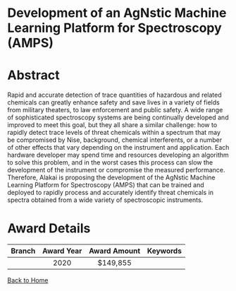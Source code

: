 
Development of an AgNstic Machine Learning Platform for Spectroscopy (AMPS)
===========================================================================

# Abstract


Rapid and accurate detection of trace quantities of hazardous and related chemicals can greatly enhance safety and save lives in a variety of fields from military theaters, to law enforcement and public safety. A wide range of sophisticated spectroscopy systems are being continually developed and improved to meet this goal, but they all share a similar challenge: how to rapidly detect trace levels of threat chemicals within a spectrum that may be compromised by Nise, background, chemical interferents, or a number of other effects that vary depending on the instrument and application. Each hardware developer may spend time and resources developing an algorithm to solve this problem, and in the worst cases this process can slow the development of the instrument or compromise the measured performance. Therefore, Alakai is proposing the development of the AgNstic Machine Learning Platform for Spectroscopy (AMPS) that can be trained and deployed to rapidly process and accurately identify threat chemicals in spectra obtained from a wide variety of spectroscopic instruments.  

# Award Details

|Branch|Award Year|Award Amount|Keywords|
| :---: | :---: | :---: | :---: |
||2020|$149,855||
  
  


[Back to Home](https://github.com/chrischow/dod_sbir_awards#605)